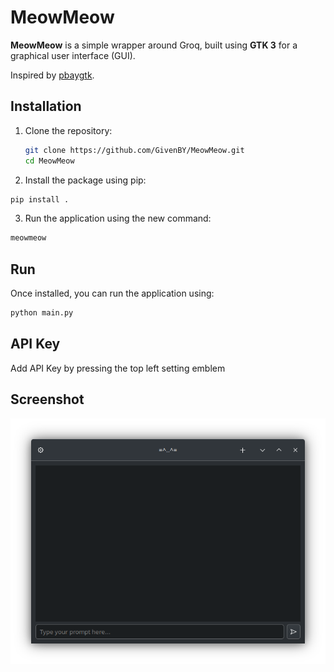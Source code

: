# MeowMeow

**MeowMeow** is a simple wrapper around Groq, built using **GTK 3** for a graphical user interface (GUI).

Inspired by [pbaygtk](https://github.com/aspizu/pbaygtk/).

## Installation

1. Clone the repository:
   ```bash
   git clone https://github.com/GivenBY/MeowMeow.git
   cd MeowMeow
   ```

2. Install the package using pip:

```bash
pip install .
```

3. Run the application using the new command:

```bash
meowmeow
```
## Run

Once installed, you can run the application using:

```bash
python main.py
```

## API Key

Add API Key by pressing the top left setting emblem

## Screenshot

<img align="center" src="./bg.png" alt="MeowMeow screenshot">
